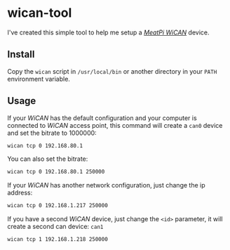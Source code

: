 # wican-tool

I've created this simple tool to help me setup a [*MeatPi
WiCAN*](https://www.meatpi.com/products/wican) device.

## Install

Copy the `wican` script in `/usr/local/bin` or another directory in your `PATH`
environment variable.

## Usage

If your *WiCAN* has the default configuration and your computer is connected
to *WiCAN* access point, this command will create a `can0` device and set the
bitrate to 1000000:

```sh
wican tcp 0 192.168.80.1
```

You can also set the bitrate:

```sh
wican tcp 0 192.168.80.1 250000
```

If your *WiCAN* has another network configuration, just change the ip address:

```sh
wican tcp 0 192.168.1.217 250000
```

If you have a second *WiCAN* device, just change the `<id>` parameter, it will
create a second can device: `can1`

```sh
wican tcp 1 192.168.1.218 250000
```
